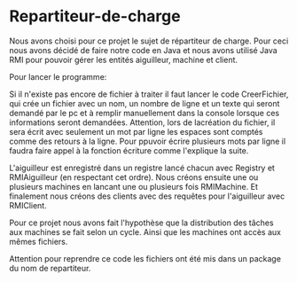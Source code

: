 # Repartiteur-de-charge
Nous avons choisi pour ce projet le sujet de répartiteur de charge.
Pour ceci nous avons décidé de faire notre code en Java et nous avons utilisé Java RMI pour pouvoir gérer les entités aiguilleur, machine et client.

Pour lancer le programme:

Si il n'existe pas encore de fichier à traiter il faut lancer le code CreerFichier, qui crée un fichier avec un nom, un nombre de ligne et un texte qui seront demandé par le pc et à remplir manuellement dans la console lorsque ces informations seront demandées. Attention, lors de lacréation du fichier, il sera écrit avec seulement un mot par ligne les espaces sont comptés comme des retours à la ligne. Pour ppuvoir écrire plusieurs mots par ligne il faudra faire appel à la fonction écriture comme l'explique la suite.

L'aiguilleur est enregistré dans un registre lancé chacun avec Registry et RMIAiguilleur (en respectant cet ordre). 
Nous créons ensuite une ou plusieurs machines en lancant une ou plusieurs fois RMIMachine. 
Et finalement nous créons des clients avec des requêtes pour l'aiguilleur avec RMIClient.

Pour ce projet nous avons fait l'hypothèse que la distribution des tâches aux machines se fait selon un cycle. Ainsi que les machines ont accès aux mêmes fichiers.

Attention pour reprendre ce code les fichiers ont été mis dans un package du nom de repartiteur.
